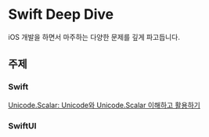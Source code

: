 # Swift Deep Dive

iOS 개발을 하면서 마주하는 다양한 문제를 깊게 파고듭니다. 

## 주제

### Swift 

[Unicode.Scalar: Unicode와 Unicode.Scalar 이해하고 활용하기](./docs/deep-dive/UnicodeScalar.md)

### SwiftUI

